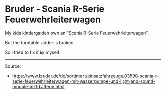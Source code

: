 # Bruder - Scania R-Serie Feuerwehrleiterwagen

My kids kindergarden own an "Scania R-Serie Feuerwehrleiterwagen".

But the turntable ladder is broken.

So i tried to fix it by myself.

---
Source:
* https://www.bruder.de/de/sortiment/einsatzfahrzeuge/03590-scania-r-serie-feuerwehrleiterwagen-mit-wasserpumpe-und-light-and-sound-module-inkl-batterie.html
